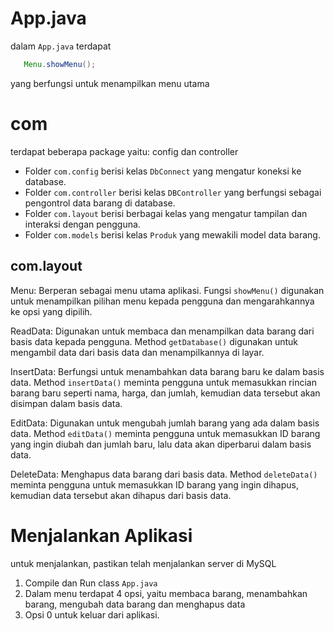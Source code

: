 # App.java

dalam `App.java` terdapat

```java
   Menu.showMenu();
```

yang berfungsi untuk menampilkan menu utama

# com

terdapat beberapa package yaitu: config dan controller

- Folder `com.config` berisi kelas `DbConnect` yang mengatur koneksi ke database.
- Folder `com.controller` berisi kelas `DBController` yang berfungsi sebagai pengontrol data barang di database.
- Folder `com.layout` berisi berbagai kelas yang mengatur tampilan dan interaksi dengan pengguna.
- Folder `com.models` berisi kelas `Produk` yang mewakili model data barang.

## com.layout

Menu: Berperan sebagai menu utama aplikasi. Fungsi `showMenu()` digunakan untuk menampilkan pilihan menu kepada pengguna dan mengarahkannya ke opsi yang dipilih.

ReadData: Digunakan untuk membaca dan menampilkan data barang dari basis data kepada pengguna. Method `getDatabase()` digunakan untuk mengambil data dari basis data dan menampilkannya di layar.

InsertData: Berfungsi untuk menambahkan data barang baru ke dalam basis data. Method `insertData()` meminta pengguna untuk memasukkan rincian barang baru seperti nama, harga, dan jumlah, kemudian data tersebut akan disimpan dalam basis data.

EditData: Digunakan untuk mengubah jumlah barang yang ada dalam basis data. Method `editData()` meminta pengguna untuk memasukkan ID barang yang ingin diubah dan jumlah baru, lalu data akan diperbarui dalam basis data.

DeleteData: Menghapus data barang dari basis data. Method `deleteData()` meminta pengguna untuk memasukkan ID barang yang ingin dihapus, kemudian data tersebut akan dihapus dari basis data.

# Menjalankan Aplikasi

untuk menjalankan, pastikan telah menjalankan server di MySQL

1.  Compile dan Run class `App.java`
2.  Dalam menu terdapat 4 opsi, yaitu membaca barang, menambahkan barang, mengubah data barang dan menghapus data
3.  Opsi 0 untuk keluar dari aplikasi.
